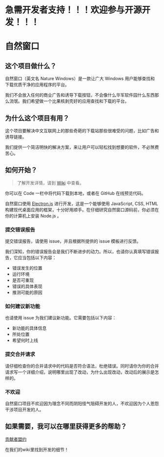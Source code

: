# **急需开发者支持！！！欢迎参与开源开发！！！**

# 自然窗口

## 这个项目做什么？

自然窗口（英文名 Nature Windows）是一款让广大 Windows 用户能够查找和下载优质干净的应用程序的平台。

我们不会放入任何的商业广告和诱导下载按钮，不会像什么华军软件园什么东西那么流氓。我们希望做一个比果核剥壳好的应用查找和下载的平台。

## 为什么这个项目有用？

这个项目要解决中文互联网上的那些奇葩的下载站那些很难受的问题，比如广告和诱导链接。

我们提供一个简洁明快的解决方案，来让用户可以轻松找到想要的软件，不必煞费苦心。

## 如何开始？

> 了解开发详情，请到 [Wiki](https://github.com/PridePlayer/NatureWindows/wiki) 中查看。

你可以在 Code 一栏中将代码下载到本地，或者在 GitHub 在线预览代码。

自然窗口使用 [Electron.js](https://www.electronjs.org) 进行开发，这是一个能够使用 JavaScript, CSS, HTML 构建现代桌面应用的框架，十分好用顺手。在仔细研究自然窗口源码前，你必须在你的计算机上安装 Node.js 。

### 提交错误报告

提交错误报告，请使用 issue，并且根据所提供的 issue 模板进行反馈。

我们深知，你的错误报告会是我们不断进步的动力。所以，也请你认真填写错误报告，它应当包括以下内容：

- 错误发生的位置
- 运行环境
- 是否可重现
- 错误的具体表现
- 推测可能的原因

### 如何建议新功能

也请使用 issue 为我们建议新功能。它需要包括以下内容：

- 新功能的具体信息
- 所处位置
- 希望何时上线

### 提交合并请求

请仔细检查你的合并请求中的代码是否符合语法，杜绝错误。同时请你为你的合并请求写一个详细介绍，说明哪里出现了改动，为什么出现改动，改动后的展示是怎样的。

### 不欢迎

自然窗口项目不欢迎因为理念不同而阴阳怪气阻碍开发的人，不欢迎因为个人恩怨干涉项目开发的人。

## 如果需要，我可以在哪里获得更多的帮助？

[贡献者盟约](https://www.contributor-covenant.org/zh-cn/version/1/4/code-of-conduct/code_of_conduct.md)

在我们的wiki里找到开发的细节！
